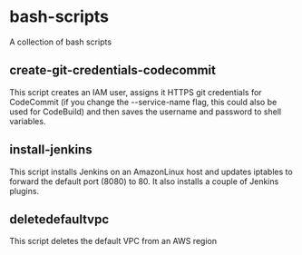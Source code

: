 # bash-scripts
A collection of bash scripts


## create-git-credentials-codecommit

This script creates an IAM user, assigns it HTTPS git credentials for CodeCommit (if you change the --service-name flag, this could also be used for CodeBuild) and then saves the username and password to shell variables.

## install-jenkins

This script installs Jenkins on an AmazonLinux host and updates iptables to forward the default port (8080) to 80. It also installs a couple of Jenkins plugins.

## deletedefaultvpc

This script deletes the default VPC from an AWS region

